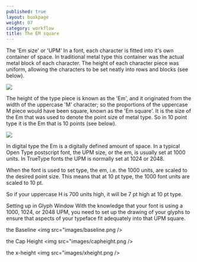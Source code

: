 ```yaml
---
published: true
layout: bookpage
weight: 07
category: workflow
title: The EM square
---
```


The 'Em size' or 'UPM'
In a font, each character is fitted into it's own container of space. In traditional metal type this container was the actual metal block of each character. The height of each character piece was uniform, allowing the characters to be set neatly into rows and blocks (see below).

<img src="http://upload.wikimedia.org/wikipedia/commons/2/2c/MetalTypeZoomIn.JPG"/>

The height of the type piece is known as the 'Em', and it originated from the width of the uppercase 'M' character; so the proportions of the uppercase M piece would have been square, known as the 'Em square'. It is the size of the Em that was used to denote the point size of metal type. So in 10 point type it is the Em that is 10 points (see below).
 
<img src="http://upload.wikimedia.org/wikipedia/commons/e/e9/em-metal-type.svg"/>


In digital type the Em is a digitally defined amount of space. In a typical Open Type postscript font, the UPM size, or the em, is usually set at 1000 units. In TrueType fonts the UPM is normally set at 1024 or 2048.

When the font is used to set type,the em, i.e. the 1000 units, are scaled to the desired point size. This means that at 10 pt type, the 1000 font units are scaled to 10 pt.

So if your uppercase His 700 units high,it will be 7 pt high at 10 pt type.


Setting up in Glyph WindowWith the knowledge that your font is using a 1000, 1024, or 2048 UPM, you need to set up the drawing of your glyphs to ensure that aspects of your typeface fit adequately into that UPM square.
the Baseline
<img src="images/baseline.png />

the Cap Height
<img src="images/capheight.png />

the x-height
<img src="images/xheight.png />